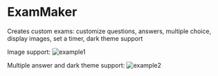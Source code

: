 # ExamMaker
Creates custom exams: customize questions, answers, multiple choice, display images, set a timer, dark theme support

Image support:
![example1](https://github.com/MasterBuilder747/ExamMaker/assets/22829567/c8f0a8ce-a3b1-461c-9afe-c37e06b27f68)

Multiple answer and dark theme support:
![example2](https://github.com/MasterBuilder747/ExamMaker/assets/22829567/7b6bff3f-bda0-4dd7-8580-806335f159be)
